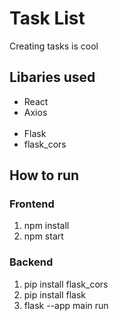 <h1> Task List </h1>
Creating tasks is cool

<h2>Libaries used</h2>
<ul>
    <li>React</li>
    <li>Axios</li>
    <br/>
    <li>Flask</li>
    <li>flask_cors</li>
</ul>


<h2>How to run</h2>
<h3>Frontend</h3>
<ol>
    <li>npm install</li>
    <li>npm start</li>
</ol>
<h3>Backend</h3>
<ol>
    <li>pip install flask_cors</li>
    <li>pip install flask</li>
    <li>flask --app main run</li> 
</ol>